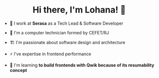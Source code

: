 <h1 align="center">Hi there, I'm Lohana! 👋</h1>

- 💼 I work at **Serasa** as a Tech Lead & Software Developer

- 📝 I'm a computer technician formed by CEFET/RJ

- 🏗️ I'm passionate about software design and architecture

- ⚡ I've expertise in frontend performance

- 🌱 I'm learning **to build frontends with Qwik because of its resumability concept**

<!--

<center>
    <table align="center">
      <tr>
          <td>
              <img width="440px" align="center" src="https://github-readme-stats.vercel.app/api?username=heyloh&count_private=true&hide_border=true&show_icons=true" />
          </td>
      </tr>  
      <tr>
          <td>
              <img width="440px" align="center" src="https://github-readme-stats.vercel.app/api/top-langs/?username=heyloh&layout=compact" />
          </td>
      </tr>
    </table>
</center>


-->

